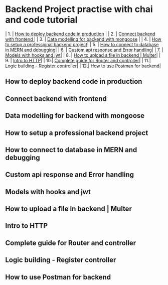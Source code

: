 # Backend Project practise with chai and code tutorial

<!-- TOC_START -->

| 1. | [ How to deploy backend code in production](#how-to-deploy-backend-code-in-production) |
| 2. | [ Connect backend with frontend ](#connect-backend-with-frontend) |
| 3. | [Data modelling for backend with mongoose](#data-modelling-for-backend-with-mongoose) |
| 4. | [How to setup a professional backend project](#how-to-setup-a-professional-backend-project)|
| 5. | [How to connect to database in MERN and debugging](#how-to-connect-to-database-in-mern-and-debugging)|
| 6. | [Custom api response and Error handling](#custom-api-response-and-error-handling)|
| 7. | [Models with hooks and jwt](#models-with-hooks-and-jwt)|
| 8. | [How to upload a file in backend | Multer](#how-to-upload-a-file-in-backend--multer)|
| 9. | [Intro to HTTP](#intro-to-http)|
| 10.| [Complete guide for Router and controller](#complete-guide-for-router-and-controller)|
| 11.| [Logic building - Register controller](#logic-building---register-controller)|
| 12.| [How to use Postman for backend](#how-to-use-postman-for-backend)|

<!-- TOC_END -->

## How to deploy backend code in production

## Connect backend with frontend

## Data modelling for backend with mongoose

## How to setup a professional backend project

## How to connect to database in MERN and debugging

## Custom api response and Error handling

## Models with hooks and jwt

## How to upload a file in backend | Multer

## Intro to HTTP

## Complete guide for Router and controller

## Logic building - Register controller

## How to use Postman for backend

